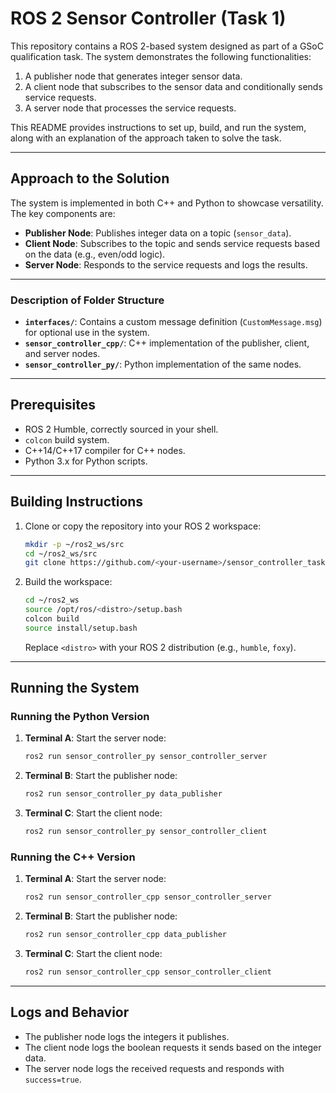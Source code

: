 # ROS 2 Sensor Controller (Task 1)

This repository contains a ROS 2-based system designed as part of a GSoC qualification task. The system demonstrates the following functionalities:
1. A publisher node that generates integer sensor data.
2. A client node that subscribes to the sensor data and conditionally sends service requests.
3. A server node that processes the service requests.

This README provides instructions to set up, build, and run the system, along with an explanation of the approach taken to solve the task.

---

## Approach to the Solution

The system is implemented in both C++ and Python to showcase versatility. The key components are:
- **Publisher Node**: Publishes integer data on a topic (`sensor_data`).
- **Client Node**: Subscribes to the topic and sends service requests based on the data (e.g., even/odd logic).
- **Server Node**: Responds to the service requests and logs the results.

---

### Description of Folder Structure

- **`interfaces/`**: Contains a custom message definition (`CustomMessage.msg`) for optional use in the system.
- **`sensor_controller_cpp/`**: C++ implementation of the publisher, client, and server nodes.
- **`sensor_controller_py/`**: Python implementation of the same nodes.

---

## Prerequisites

- ROS 2 Humble, correctly sourced in your shell.
- `colcon` build system.
- C++14/C++17 compiler for C++ nodes.
- Python 3.x for Python scripts.

---

## Building Instructions

1. Clone or copy the repository into your ROS 2 workspace:
   ```bash
   mkdir -p ~/ros2_ws/src
   cd ~/ros2_ws/src
   git clone https://github.com/<your-username>/sensor_controller_task.git
   ```

2. Build the workspace:
   ```bash
   cd ~/ros2_ws
   source /opt/ros/<distro>/setup.bash
   colcon build
   source install/setup.bash
   ```
   Replace `<distro>` with your ROS 2 distribution (e.g., `humble`, `foxy`).

---

## Running the System

### Running the Python Version

1. **Terminal A**: Start the server node:
   ```bash
   ros2 run sensor_controller_py sensor_controller_server
   ```

2. **Terminal B**: Start the publisher node:
   ```bash
   ros2 run sensor_controller_py data_publisher
   ```

3. **Terminal C**: Start the client node:
   ```bash
   ros2 run sensor_controller_py sensor_controller_client
   ```

### Running the C++ Version

1. **Terminal A**: Start the server node:
   ```bash
   ros2 run sensor_controller_cpp sensor_controller_server
   ```

2. **Terminal B**: Start the publisher node:
   ```bash
   ros2 run sensor_controller_cpp data_publisher
   ```

3. **Terminal C**: Start the client node:
   ```bash
   ros2 run sensor_controller_cpp sensor_controller_client
   ```

---

## Logs and Behavior

- The publisher node logs the integers it publishes.
- The client node logs the boolean requests it sends based on the integer data.
- The server node logs the received requests and responds with `success=true`.
